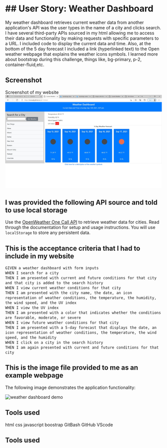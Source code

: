# ## User Story: Weather Dashboard

My weather dashboard retrieves current weather data from another application's API was the user types in the name of a city and clicks search. I have several third-party APIs sourced in my html allowing me to access their data and functionality by making requests with specific parameters to a URL. I included code to display the current data and time. Also, at the bottom of the 5 day forecast I included a link (hyperlinked text) to the Open weather webpage that explains the weather icons symbols. I learned more about bootstrap during this challenge, things like, bg-primary, p-2, container-fluid,etc.

## Screenshot

Screenshot of my website
![Screenshot](./assets/images/screenshot.jpg)

## I was provided the following API source and told to use local storage

Use the [OpenWeather One Call API](https://openweathermap.org/api/one-call-api) to retrieve weather data for cities. Read through the documentation for setup and usage instructions. You will use `localStorage` to store any persistent data.

## This is the acceptance criteria that I had to include in my website

```
GIVEN a weather dashboard with form inputs
WHEN I search for a city
THEN I am presented with current and future conditions for that city and that city is added to the search history
WHEN I view current weather conditions for that city
THEN I am presented with the city name, the date, an icon representation of weather conditions, the temperature, the humidity, the wind speed, and the UV index
WHEN I view the UV index
THEN I am presented with a color that indicates whether the conditions are favorable, moderate, or severe
WHEN I view future weather conditions for that city
THEN I am presented with a 5-day forecast that displays the date, an icon representation of weather conditions, the temperature, the wind speed, and the humidity
WHEN I click on a city in the search history
THEN I am again presented with current and future conditions for that city
```
## This is the image file provided to me as an example webpage

The following image demonstrates the application functionality:

![weather dashboard demo](./Assets/06-server-side-apis-homework-demo.png)

## Tools used

html
css
javascript
boostrap
GitBash
GitHub
VScode

## Tools used
